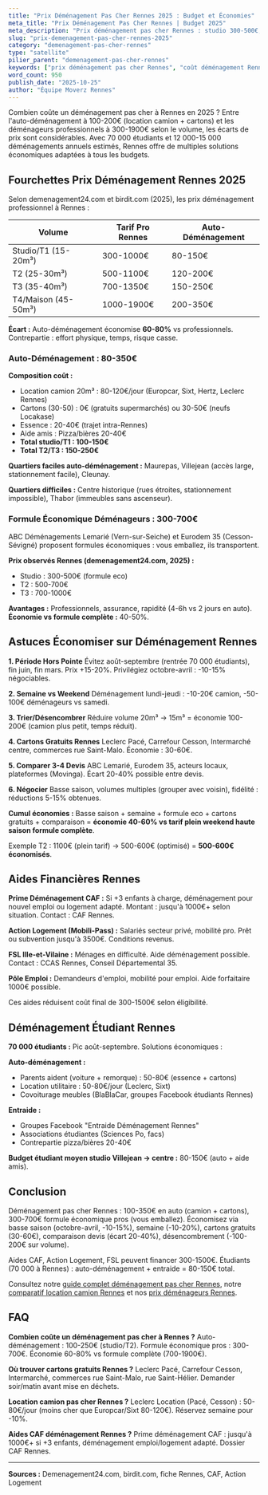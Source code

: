 ```yaml
---
title: "Prix Déménagement Pas Cher Rennes 2025 : Budget et Économies"
meta_title: "Prix Déménagement Pas Cher Rennes | Budget 2025"
meta_description: "Prix déménagement pas cher Rennes : studio 300-500€, T2 500-700€, T3 700-1000€. Auto-déménagement dès 100€. Économisez jusqu'à 60%."
slug: "prix-demenagement-pas-cher-rennes-2025"
category: "demenagement-pas-cher-rennes"
type: "satellite"
pilier_parent: "demenagement-pas-cher-rennes"
keywords: ["prix déménagement pas cher Rennes", "coût déménagement Rennes", "budget déménagement économique"]
word_count: 950
publish_date: "2025-10-25"
author: "Équipe Moverz Rennes"
---
```


Combien coûte un déménagement pas cher à Rennes en 2025 ? Entre l'auto-déménagement à 100-200€ (location camion + cartons) et les déménageurs professionnels à 300-1900€ selon le volume, les écarts de prix sont considérables. Avec 70 000 étudiants et 12 000-15 000 déménagements annuels estimés, Rennes offre de multiples solutions économiques adaptées à tous les budgets.

## Fourchettes Prix Déménagement Rennes 2025

Selon demenagement24.com et birdit.com (2025), les prix déménagement professionnel à Rennes :

| Volume | Tarif Pro Rennes | Auto-Déménagement |
|--------|------------------|-------------------|
| Studio/T1 (15-20m³) | 300-1000€ | 80-150€ |
| T2 (25-30m³) | 500-1100€ | 120-200€ |
| T3 (35-40m³) | 700-1350€ | 150-250€ |
| T4/Maison (45-50m³) | 1000-1900€ | 200-350€ |

**Écart :** Auto-déménagement économise **60-80%** vs professionnels. Contrepartie : effort physique, temps, risque casse.

### Auto-Déménagement : 80-350€

**Composition coût :**
- Location camion 20m³ : 80-120€/jour (Europcar, Sixt, Hertz, Leclerc Rennes)
- Cartons (30-50) : 0€ (gratuits supermarchés) ou 30-50€ (neufs Locakase)
- Essence : 20-40€ (trajet intra-Rennes)
- Aide amis : Pizza/bières 20-40€
- **Total studio/T1 : 100-150€**
- **Total T2/T3 : 150-250€**

**Quartiers faciles auto-déménagement :** Maurepas, Villejean (accès large, stationnement facile), Cleunay. 

**Quartiers difficiles :** Centre historique (rues étroites, stationnement impossible), Thabor (immeubles sans ascenseur).

### Formule Économique Déménageurs : 300-700€

ABC Déménagements Lemarié (Vern-sur-Seiche) et Eurodem 35 (Cesson-Sévigné) proposent formules économiques : vous emballez, ils transportent.

**Prix observés Rennes (demenagement24.com, 2025) :**
- Studio : 300-500€ (formule eco)
- T2 : 500-700€
- T3 : 700-1000€

**Avantages :** Professionnels, assurance, rapidité (4-6h vs 2 jours en auto). **Économie vs formule complète :** 40-50%.

## Astuces Économiser sur Déménagement Rennes

**1. Période Hors Pointe**
Évitez août-septembre (rentrée 70 000 étudiants), fin juin, fin mars. Prix +15-20%. Privilégiez octobre-avril : -10-15% négociables.

**2. Semaine vs Weekend**
Déménagement lundi-jeudi : -10-20€ camion, -50-100€ déménageurs vs samedi.

**3. Trier/Désencombrer**
Réduire volume 20m³ → 15m³ = économie 100-200€ (camion plus petit, temps réduit).

**4. Cartons Gratuits Rennes**
Leclerc Pacé, Carrefour Cesson, Intermarché centre, commerces rue Saint-Malo. Économie : 30-60€.

**5. Comparer 3-4 Devis**
ABC Lemarié, Eurodem 35, acteurs locaux, plateformes (Movinga). Écart 20-40% possible entre devis.

**6. Négocier**
Basse saison, volumes multiples (grouper avec voisin), fidélité : réductions 5-15% obtenues.

**Cumul économies :** Basse saison + semaine + formule eco + cartons gratuits + comparaison = **économie 40-60% vs tarif plein weekend haute saison formule complète**.

Exemple T2 : 1100€ (plein tarif) → 500-600€ (optimisé) = **500-600€ économisés**.

## Aides Financières Rennes

**Prime Déménagement CAF :**
Si +3 enfants à charge, déménagement pour nouvel emploi ou logement adapté. Montant : jusqu'à 1000€+ selon situation. Contact : CAF Rennes.

**Action Logement (Mobili-Pass) :**
Salariés secteur privé, mobilité pro. Prêt ou subvention jusqu'à 3500€. Conditions revenus.

**FSL Ille-et-Vilaine :**
Ménages en difficulté. Aide déménagement possible. Contact : CCAS Rennes, Conseil Départemental 35.

**Pôle Emploi :**
Demandeurs d'emploi, mobilité pour emploi. Aide forfaitaire 1000€ possible.

Ces aides réduisent coût final de 300-1500€ selon éligibilité.

## Déménagement Étudiant Rennes

**70 000 étudiants :**  Pic août-septembre. Solutions économiques :

**Auto-déménagement :**
- Parents aident (voiture + remorque) : 50-80€ (essence + cartons)
- Location utilitaire : 50-80€/jour (Leclerc, Sixt)
- Covoiturage meubles (BlaBlaCar, groupes Facebook étudiants Rennes)

**Entraide :**
- Groupes Facebook "Entraide Déménagement Rennes"
- Associations étudiantes (Sciences Po, facs)
- Contrepartie pizza/bières 20-40€

**Budget étudiant moyen studio Villejean → centre :** 80-150€ (auto + aide amis).

## Conclusion

Déménagement pas cher Rennes : 100-350€ en auto (camion + cartons), 300-700€ formule économique pros (vous emballez). Économisez via basse saison (octobre-avril, -10-15%), semaine (-10-20%), cartons gratuits (30-60€), comparaison devis (écart 20-40%), désencombrement (-100-200€ sur volume).

Aides CAF, Action Logement, FSL peuvent financer 300-1500€. Étudiants (70 000 à Rennes) : auto-déménagement + entraide = 80-150€ total.

Consultez notre [guide complet déménagement pas cher Rennes](demenagement-pas-cher-rennes), notre [comparatif location camion Rennes](location-camion-demenagement-rennes) et nos [prix déménageurs Rennes](demenageur-rennes-prix).

## FAQ

**Combien coûte un déménagement pas cher à Rennes ?**
Auto-déménagement : 100-250€ (studio/T2). Formule économique pros : 300-700€. Économie 60-80% vs formule complète (700-1900€).

**Où trouver cartons gratuits Rennes ?**
Leclerc Pacé, Carrefour Cesson, Intermarché, commerces rue Saint-Malo, rue Saint-Hélier. Demander soir/matin avant mise en déchets.

**Location camion pas cher Rennes ?**
Leclerc Location (Pacé, Cesson) : 50-80€/jour (moins cher que Europcar/Sixt 80-120€). Réservez semaine pour -10%.

**Aides CAF déménagement Rennes ?**
Prime déménagement CAF : jusqu'à 1000€+ si +3 enfants, déménagement emploi/logement adapté. Dossier CAF Rennes.

---
**Sources :** Demenagement24.com, birdit.com, fiche Rennes, CAF, Action Logement

